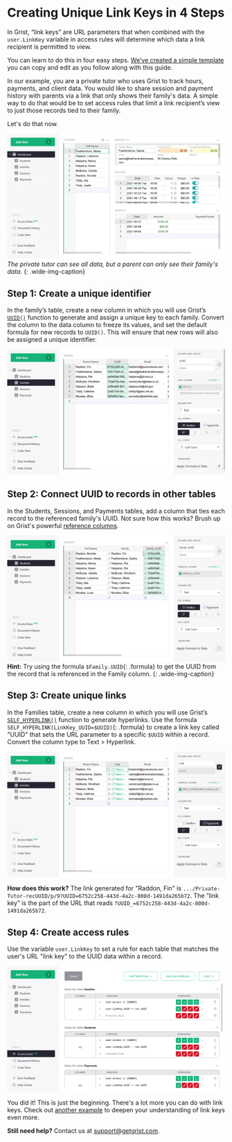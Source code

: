 # Creating Unique Link Keys in 4 Steps

In Grist, “link keys” are URL parameters that when combined with the `user.LinkKey` variable in
access rules will determine which data a link recipient is permitted to view.

You can learn to do this in four easy steps.
[We’ve created a simple template](https://public.getgrist.com/cBRGq2QKzTSC/Private-Tutor-LinkKey-Tutorial)
you can copy and edit as you follow along with this guide.

In our example, you are a private tutor who uses Grist to track hours, payments, and client data.
You would like to share session and payment history with parents via a link that only shows their
family's data. A simple way to do that would be to set access rules that limit a link recipient’s
view to just those records tied to their family.

Let's do that now.

![Tutor and family's views](images/2021-04-link-keys/full-v-limited-access-animated.gif)
*The private tutor can see all data, but a parent can only see their family's data.*
{: .wide-img-caption}

## Step 1: Create a unique identifier

In the family’s table, create a new column in which you will use Grist’s
[`UUID()`](../functions.md#uuid) function to generate and assign a unique key to
each family. Convert the column to the data column to freeze its values, and set the default
formula for new records to `UUID()`. This will ensure that new rows will also be assigned a unique
identifier.

![Create a UUID for each family](images/2021-04-link-keys/private-tutor-uuid.png)

## Step 2: Connect UUID to records in other tables

In the Students, Sessions, and Payments tables, add a column that ties each record to the
referenced family's UUID. Not sure how this works? Brush up on Grist's powerful [reference
columns](../col-refs.md#top).

![Use reference columns to fetch UUID](images/2021-04-link-keys/private-tutor-reference-UUID.png)
**Hint:** Try using the formula `$Family.UUID`{: .formula} to get the UUID from the record
that is referenced in the Family column.
{: .wide-img-caption}

## Step 3: Create unique links

In the Families table, create a new column in which you will use Grist’s
[`SELF_HYPERLINK()`](../functions.md#self_hyperlink) function to generate hyperlinks.  Use the
formula `SELF_HYPERLINK(LinkKey_UUID=$UUID)`{: .formula}
to create a link key called "UUID" that sets the URL parameter to a specific `$UUID` within a record.
Convert the column type to Text > Hyperlink.

![Creating unique links](images/2021-04-link-keys/private-tutor-UUID-links.png)

**How does this work?** The link generated for "Raddon, Fin" is
`.../Private-Tutor-recUUID/p/9?UUID=6752c258-443d-4a2c-800d-1491da265b72`. The “link key” is the
part of the URL that reads `?UUID_=6752c258-443d-4a2c-800d-1491da265b72`.

## Step 4: Create access rules

Use the variable `user.LinkKey` to set a rule for each table that matches the user's URL "link key" to the UUID data within a record.

![Creating unique links](images/2021-04-link-keys/private-tutor-UUID-acl.png)

You did it! This is just the beginning. There's a lot more you can do with link keys. Check out
[another example](../access-rules.md#link-keys) to deepen your
understanding of link keys even more.


**Still need help?** Contact us at <support@getgrist.com>.
